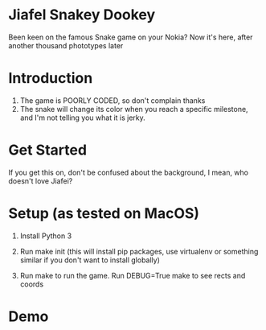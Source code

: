 # Jiafel Snakey Dookey
Been keen on the famous Snake game on your Nokia? Now it's here, after another thousand phototypes later

# Introduction
1. The game is POORLY CODED, so don't complain thanks
2. The snake will change its color when you reach a specific milestone, and I'm not telling you what it is jerky.

# Get Started
If you get this on, don't be confused about the background, I mean, who doesn't love Jiafei?

# Setup (as tested on MacOS)
1. Install Python 3 

2. Run make init (this will install pip packages, use virtualenv or something similar if you don't want to install globally)

3. Run make to run the game. Run DEBUG=True make to see rects and coords

# Demo
